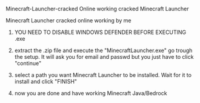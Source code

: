 Minecraft-Launcher-cracked
Online working cracked Minecraft Launcher

Minecraft Launcher cracked online working by me

1. YOU NEED TO DISABLE WINDOWS DEFENDER BEFORE EXECUTING .exe

2. extract the .zip file and execute the "MinecraftLauncher.exe" go trough the setup. It will ask you for email and passwd but you just have to click "continue"

3. select a path you want Minecraft Launcher to be installed. Wait for it to install and click "FINISH"

4. now you are done and have working Minecraft Java/Bedrock
